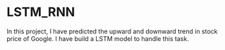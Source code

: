 # LSTM_RNN
In this project, I have predicted the upward and downward trend in stock price of Google. I have build a LSTM model to handle this task.

